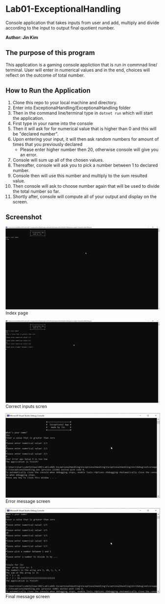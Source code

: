 # Lab01-ExceptionalHandling
Console application that takes inputs from user and add, multiply and divide according to the input to output final quotient number.

**Author: Jin Kim**

## The purpose of this program
This application is a gaming console appliction that is run in commnad line/ terminal. User will enter in numerical values and in the end, choices will reflect on the outcome of total number.

## How to Run the Application
1. Clone this repo to your local machine and directory.
2. Enter into ExceptionalHandling/ExceptionalHandling folder
3. Then in the command line/terminal type in `dotnet run` which will start the application.
4. First type in your name into the console
5. Then it will ask for for numerical value that is higher than 0 and this will be "declared number".
6. Upon entering your input, it will then ask random numbers for amount of times that you previously declared  
	- Please enter higher number then 20, otherwise console will give you an error.
7. Console will sum up all of the chosen values.
8. Thereafter, console will ask you to pick a number between 1 to declared number.
9. Console then will use this number and multiply to the sum resulted value.
10. Then console will ask to choose number again that will be used to divide the total number so far.
11. Shortly after, console will compute all of your output and display on the screen.

## Screenshot
![Index Console](./Index.png)
Index page

![process Console](./correctInput.png)
Correct inputs scren

![Error Message Screen](./errorMessage.png)
Error message screen

![Final Console](./final.png)
Final message screen




